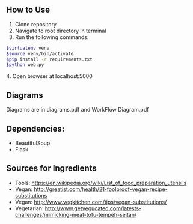 ## How to Use
1. Clone repository<br/>
2. Navigate to root directory in terminal<br/>
3. Run the following commands:
```bash
$virtualenv venv
$source venv/bin/activate
$pip install -r requirements.txt
$python web.py
```
4\. Open browser at localhost:5000

## Diagrams
Diagrams are in diagrams.pdf and WorkFlow Diagram.pdf

## Dependencies:
- BeautifulSoup
- Flask

## Sources for Ingredients
- Tools: https://en.wikipedia.org/wiki/List_of_food_preparation_utensils
- Vegan: http://greatist.com/health/21-foolproof-vegan-recipe-substitutions
- Vegan: http://www.vegkitchen.com/tips/vegan-substitutions/
- Vegetarian: http://www.getvegucated.com/latests-challenges/mimicking-meat-tofu-tempeh-seitan/
